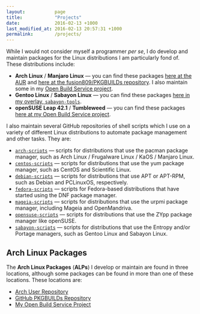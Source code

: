```yaml
---
layout:           page
title:            "Projects"
date:             2016-02-13 +1000
last_modified_at: 2016-02-13 20:57:31 +1000
permalink:        /projects/
---
```


While I would not consider myself a programmer *per se*, I do develop and maintain packages for the Linux distributions I am particularly fond of. These distributions include:

* **Arch Linux** / **Manjaro Linux** &mdash; you can find these packages [here at the AUR](https://aur.archlinux.org/packages/?SeB=m&K=fusion809) and [here at the fusion809/PKGBUILDs repository](https://github.com/fusion809/PKGBUILDs). I also maintain some in my [Open Build Service project](https://build.opensuse.org/project/show/home:fusion809/).
* **Gentoo Linux** / **Sabayon Linux** &mdash; you can find these packages [here in my overlay, `sabayon-tools`](https://github.com/fusion809/sabayon-tools).
* **openSUSE Leap 42.1** / **Tumbleweed** &mdash; you can find these packages [here at my Open Build Service project](https://build.opensuse.org/project/show/home:fusion809/).

I also maintain several GitHub repositories of shell scripts which I use on a variety of different Linux distributions to automate package management and other tasks. They are:

* [`arch-scripts`](https://github.com/fusion809/arch-scripts) &mdash; scripts for distributions that use the pacman package manager, such as Arch Linux / Frugalware Linux / KaOS / Manjaro Linux.
* [`centos-scripts`](https://github.com/fusion809/centos-scripts) &mdash; scripts for distributions that use the yum package manager, such as CentOS and Scientific Linux.
* [`debian-scripts`](https://github.com/fusion809/debian-scripts) &mdash; scripts for distributions that use APT or APT-RPM, such as Debian and PCLinuxOS, respectively.
* [`fedora-scripts`](https://github.com/fusion809/fedora-scripts) &mdash; scripts for Fedora-based distributions that have started using the DNF package manager.
* [`mageia-scripts`](https://github.com/fusion809/mageia-scripts) &mdash; scripts for distributions that use the urpmi package manager, including Mageia and OpenMandriva.
* [`opensuse-scripts`](https://github.com/fusion809/opensuse-scripts) &mdash; scripts for distributions that use the ZYpp package manager like openSUSE.
* [`sabayon-scripts`](https://github.com/fusion809/sabayon-scripts) &mdash; scripts for distributions that use the Entropy and/or Portage managers, such as Gentoo Linux and Sabayon Linux.

## Arch Linux Packages
The **Arch Linux Packages** (**ALPs**) I develop or maintain are found in three locations, although some packages can be found in more than one of these locations. These locations are:

* [Arch User Repository](https://aur.archlinux.org/packages/?SeB=m&K=fusion809)
* [GitHub PKGBUILDs Repository](https://github.com/fusion809/PKGBUILDs)
* [My Open Build Service Project](https://build.opensuse.org/project/show/home:fusion809/)
